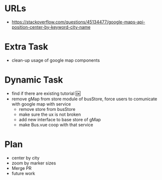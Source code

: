 # URLs
- https://stackoverflow.com/questions/45134477/google-maps-api-position-center-by-keyword-city-name
# Extra Task
- clean-up usage of google map components
# Dynamic Task
- find if there are existing tutorial :ok:
- remove gMap from store module of busStore, force users to comunicate with google map with service
    - remove store from busStore
    - make sure the ux is not broken
    - add new interface to base store of gMap
    - make Bus.vue coop with that service
# Plan
- center by city
- zoom by marker sizes
- Merge PR
- future work
